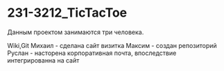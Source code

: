 # 231-3212_TicTacToe

Данным проектом занимаются три человека.

Wiki,Git
Михаил - сделана сайт визитка
Максим - создан репозиторий
Руслан - насторена корпоративная почта, впоследствие интегрированна на сайт
